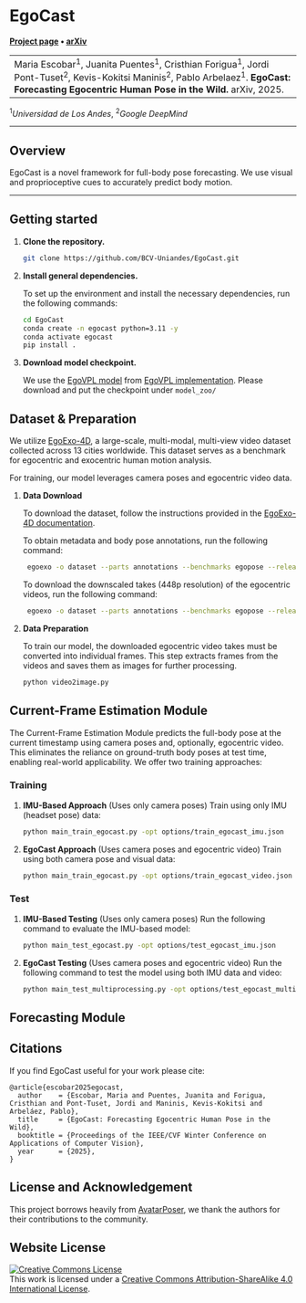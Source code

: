 # EgoCast

**[Project page](https://bcv-uniandes.github.io/egocast-wp/) &bull;
[arXiv](https://arxiv.org/abs/2412.02903)**

<table>
    <tr>
        <td>
            Maria Escobar<sup>1</sup>, Juanita Puentes<sup>1</sup>, Cristhian Forigua<sup>1</sup>, Jordi Pont-Tuset<sup>2</sup>, Kevis-Kokitsi Maninis<sup>2</sup>, Pablo Arbelaez<sup>1</sup>.
            <strong>EgoCast: Forecasting Egocentric Human Pose in the Wild.</strong>
            arXiv, 2025.
        </td>
    </tr>
</table>
<sup>1</sup><em>Universidad de Los Andes</em>, <sup>2</sup><em>Google DeepMind</em>



---
## Overview

EgoCast is a novel framework for full-body pose forecasting. We use visual and proprioceptive cues to accurately predict body motion.

---
## Getting started

1. **Clone the repository.**
   ```bash
   git clone https://github.com/BCV-Uniandes/EgoCast.git
   ```
2. **Install general dependencies.**

   To set up the environment and install the necessary dependencies, run the following commands:
   ```bash
   cd EgoCast
   conda create -n egocast python=3.11 -y
   conda activate egocast
   pip install .
   ```

3. **Download model checkpoint.**

      We use the [EgoVPL model](https://drive.google.com/file/d/1-cP3Gcg0NGDcMZalgJ_615BQdbFIbcj7/view) from [EgoVPL implementation](https://github.com/showlab/EgoVLP). Please download and put the checkpoint under `model_zoo/`
      
## Dataset & Preparation

We utilize [EgoExo-4D](https://ego-exo4d-data.org/), a large-scale, multi-modal, multi-view video dataset collected across 13 cities worldwide. This dataset serves as a benchmark for egocentric and exocentric human motion analysis.

   For training, our model leverages camera poses and egocentric video data. 

  1. **Data Download**
    
      To download the dataset, follow the instructions provided in the [EgoExo-4D documentation](https://docs.ego-exo4d-data.org/).
    
      To obtain metadata and body pose annotations, run the following command:
    
      ```bash
       egoexo -o dataset --parts annotations --benchmarks egopose --release v2
      ```
    
      To download the downscaled takes (448p resolution) of the egocentric videos, run the following command:
    
      ```bash
       egoexo -o dataset --parts annotations --benchmarks egopose --release v2
      ```
2. **Data Preparation**

   To train our model, the downloaded egocentric video takes must be converted into individual frames. This step extracts frames from the videos and saves them as images for further processing.

   ```bash
   python video2image.py
   ```

## Current-Frame Estimation Module

The Current-Frame Estimation Module predicts the full-body pose at the current timestamp using camera poses and, optionally, egocentric video. This eliminates the reliance on ground-truth body poses at test time, enabling real-world applicability. We offer two training approaches:

### Training

1. **IMU-Based Approach** (Uses only camera poses)
    Train using only IMU (headset pose) data:

    ```bash
   python main_train_egocast.py -opt options/train_egocast_imu.json
   ```

2. **EgoCast Approach** (Uses camera poses and egocentric video)
    Train using both camera pose and visual data:

    ```bash
   python main_train_egocast.py -opt options/train_egocast_video.json
   ```

### Test

1. **IMU-Based Testing** (Uses only camera poses)
    Run the following command to evaluate the IMU-based model:

    ```bash
   python main_test_egocast.py -opt options/test_egocast_imu.json
   ```

2. **EgoCast Testing** (Uses camera poses and egocentric video)
    Run the following command to test the model using both IMU data and video:

    ```bash
   python main_test_multiprocessing.py -opt options/test_egocast_multiprocessing.json
   ```
## Forecasting Module



## Citations

If you find EgoCast useful for your work please cite:

```
@article{escobar2025egocast,
  author    = {Escobar, Maria and Puentes, Juanita and Forigua, Cristhian and Pont-Tuset, Jordi and Maninis, Kevis-Kokitsi and Arbeláez, Pablo},
  title     = {EgoCast: Forecasting Egocentric Human Pose in the Wild},
  booktitle = {Proceedings of the IEEE/CVF Winter Conference on Applications of Computer Vision},
  year      = {2025},
}
```
## License and Acknowledgement

This project borrows heavily from [AvatarPoser]([https://github.com/openai/guided-diffusion](https://github.com/eth-siplab/AvatarPoser)), we thank the authors for their contributions to the community.<br>


## Website License
<a rel="license" href="http://creativecommons.org/licenses/by-sa/4.0/"><img alt="Creative Commons License" style="border-width:0" src="https://i.creativecommons.org/l/by-sa/4.0/88x31.png" /></a><br />This work is licensed under a <a rel="license" href="http://creativecommons.org/licenses/by-sa/4.0/">Creative Commons Attribution-ShareAlike 4.0 International License</a>.
